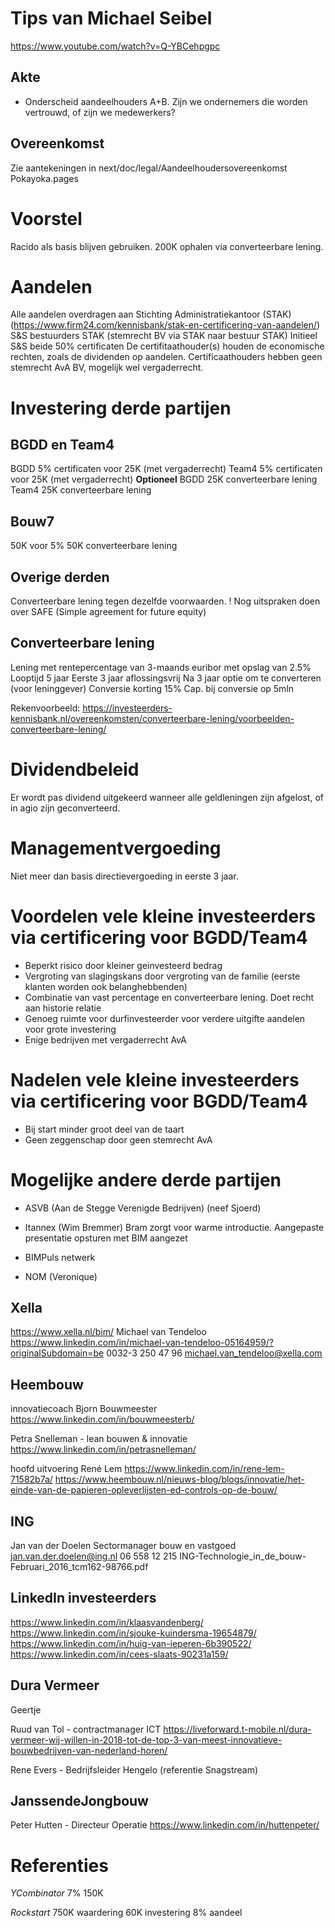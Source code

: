 # Tips van Michael Seibel

https://www.youtube.com/watch?v=Q-YBCehpgpc

## Akte

- Onderscheid aandeelhouders A+B. Zijn we ondernemers die worden vertrouwd, of zijn we medewerkers?

## Overeenkomst

Zie aantekeningen in next/doc/legal/Aandeelhoudersovereenkomst Pokayoka.pages

# Voorstel

Racido als basis blijven gebruiken. 200K ophalen via converteerbare lening.

# Aandelen

Alle aandelen overdragen aan Stichting Administratiekantoor (STAK) (https://www.firm24.com/kennisbank/stak-en-certificering-van-aandelen/)
S&S bestuurders STAK (stemrecht BV via STAK naar bestuur STAK)
Initieel S&S beide 50% certificaten
De certifitaathouder(s) houden de economische rechten, zoals de dividenden op aandelen.
Certificaathouders hebben geen stemrecht AvA BV, mogelijk wel vergaderrecht.

# Investering derde partijen

## BGDD en Team4

BGDD 5% certificaten voor 25K (met vergaderrecht)
Team4 5% certificaten voor 25K (met vergaderrecht)
**Optioneel**
BGDD 25K converteerbare lening
Team4 25K converteerbare lening

## Bouw7

50K voor 5%
50K converteerbare lening

## Overige derden

Converteerbare lening tegen dezelfde voorwaarden.
! Nog uitspraken doen over SAFE (Simple agreement for future equity)

## Converteerbare lening

Lening met rentepercentage van 3-maands euribor met opslag van 2.5%
Looptijd 5 jaar
Eerste 3 jaar aflossingsvrij
Na 3 jaar optie om te converteren (voor leninggever)
Conversie korting 15%
Cap. bij conversie op 5mln

Rekenvoorbeeld: https://investeerders-kennisbank.nl/overeenkomsten/converteerbare-lening/voorbeelden-converteerbare-lening/

# Dividendbeleid

Er wordt pas dividend uitgekeerd wanneer alle geldleningen zijn afgelost, of in agio zijn geconverteerd.

# Managementvergoeding

Niet meer dan basis directievergoeding in eerste 3 jaar.

# Voordelen vele kleine investeerders via certificering voor BGDD/Team4

- Beperkt risico door kleiner geinvesteerd bedrag
- Vergroting van slagingskans door vergroting van de familie (eerste klanten worden ook belanghebbenden)
- Combinatie van vast percentage en converteerbare lening. Doet recht aan historie relatie
- Genoeg ruimte voor durfinvesteerder voor verdere uitgifte aandelen voor grote investering
- Enige bedrijven met vergaderrecht AvA

# Nadelen vele kleine investeerders via certificering voor BGDD/Team4

- Bij start minder groot deel van de taart
- Geen zeggenschap door geen stemrecht AvA

# Mogelijke andere derde partijen

- ASVB (Aan de Stegge Verenigde Bedrijven) (neef Sjoerd)
- Itannex (Wim Bremmer)
  Bram zorgt voor warme introductie. Aangepaste presentatie opsturen met BIM aangezet

- BIMPuls netwerk
- NOM (Veronique)

## Xella

https://www.xella.nl/bim/
Michael van Tendeloo
https://www.linkedin.com/in/michael-van-tendeloo-05164959/?originalSubdomain=be
0032-3 250 47 96
michael.van_tendeloo@xella.com

## Heembouw

innovatiecoach Bjorn Bouwmeester
https://www.linkedin.com/in/bouwmeesterb/

Petra Snelleman - lean bouwen & innovatie
https://www.linkedin.com/in/petrasnelleman/

hoofd uitvoering René Lem
https://www.linkedin.com/in/rene-lem-71582b7a/
https://www.heembouw.nl/nieuws-blog/blogs/innovatie/het-einde-van-de-papieren-opleverlijsten-ed-controls-op-de-bouw/

## ING

Jan van der Doelen Sectormanager bouw en vastgoed
jan.van.der.doelen@ing.nl 06 558 12 215
ING-Technologie_in_de_bouw-Februari_2016_tcm162-98766.pdf

## LinkedIn investeerders

https://www.linkedin.com/in/klaasvandenberg/
https://www.linkedin.com/in/sjouke-kuindersma-19654879/
https://www.linkedin.com/in/huig-van-ieperen-6b390522/
https://www.linkedin.com/in/cees-slaats-90231a159/

## Dura Vermeer

Geertje

Ruud van Tol - contractmanager ICT
https://liveforward.t-mobile.nl/dura-vermeer-wij-willen-in-2018-tot-de-top-3-van-meest-innovatieve-bouwbedrijven-van-nederland-horen/

Rene Evers - Bedrijfsleider Hengelo (referentie Snagstream)

## JanssendeJongbouw

Peter Hutten - Directeur Operatie
https://www.linkedin.com/in/huttenpeter/

# Referenties

_YCombinator_
7%
150K

_Rockstart_
750K waardering
60K investering
8% aandeel
